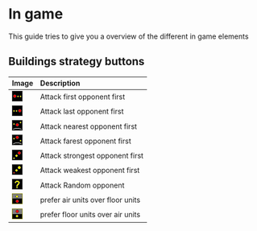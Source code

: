 # In game

This guide tries to give you a overview of the different in game elements

## Buildings strategy buttons
| Image | Description |
| --- | :--- |
| ![](../textures/first.png) |  Attack first opponent first
| ![](../textures/last.png) | Attack last opponent first
| ![](../textures/mindistance.png) | Attack nearest opponent first
| ![](../textures/maxdistance.png) | Attack farest opponent first
| ![](../textures/strongest.png) | Attack strongest opponent first
| ![](../textures/weakest.png) | Attack weakest opponent first
| ![](../textures/random.png) | Attack Random opponent
| ![](../textures/prefer_air.png) | prefer air units over floor units
| ![](../textures/prefer_airs.png) | prefer floor units over air units